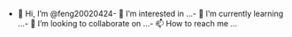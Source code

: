 - 👋 Hi, I’m @feng20020424- 👀 I’m interested in ...- 🌱 I’m currently learning ...- 💞️ I’m looking to collaborate on ...- 📫 How to reach me ...<!---feng20020424/feng20020424 is a ✨ special ✨ repository because its `README.md` (this file) appears on your GitHub profile.You can click the Preview link to take a look at your changes.--->
